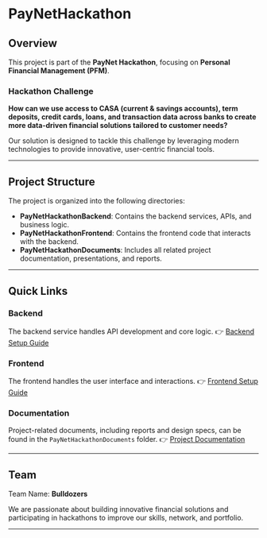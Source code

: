 # PayNetHackathon

## Overview

This project is part of the **PayNet Hackathon**, focusing on **Personal Financial Management (PFM)**.

### Hackathon Challenge
**How can we use access to CASA (current & savings accounts), term deposits, credit cards, loans, and transaction data across banks to create more data-driven financial solutions tailored to customer needs?**

Our solution is designed to tackle this challenge by leveraging modern technologies to provide innovative, user-centric financial tools.

---

## Project Structure

The project is organized into the following directories:

- **PayNetHackathonBackend**: Contains the backend services, APIs, and business logic.
- **PayNetHackathonFrontend**: Contains the frontend code that interacts with the backend.
- **PayNetHackathonDocuments**: Includes all related project documentation, presentations, and reports.

---

## Quick Links

### Backend
The backend service handles API development and core logic.
👉 [Backend Setup Guide](./PayNetHackathonBackend/README.md)

### Frontend
The frontend handles the user interface and interactions.
👉 [Frontend Setup Guide](./PayNetHackathonFrontend/README.md)

### Documentation
Project-related documents, including reports and design specs, can be found in the `PayNetHackathonDocuments` folder.
👉 [Project Documentation](./PayNetHackathonDocuments/)

---

## Team

Team Name: **Bulldozers**

We are passionate about building innovative financial solutions and participating in hackathons to improve our skills, network, and portfolio.

---
